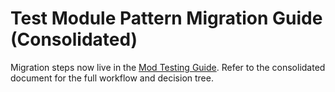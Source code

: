 # Test Module Pattern Migration Guide (Consolidated)

Migration steps now live in the [Mod Testing Guide](./mod-testing-guide.md). Refer to the consolidated document for the full workflow and decision tree.
